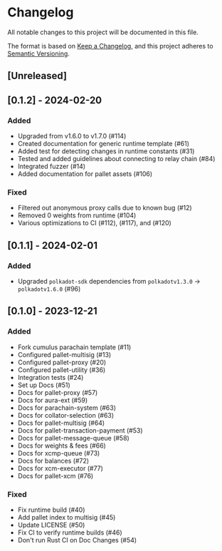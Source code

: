 # Changelog

All notable changes to this project will be documented in this file.

The format is based on [Keep a Changelog](https://keepachangelog.com/en/1.0.0/),
and this project adheres to [Semantic Versioning](https://semver.org/spec/v2.0.0.html).

## [Unreleased]

## [0.1.2] - 2024-02-20

### Added

- Upgraded from v1.6.0 to v1.7.0 (#114)
- Created documentation for generic runtime template (#61)
- Added test for detecting changes in runtime constants (#31)
- Tested and added guidelines about connecting to relay chain (#84)
- Integrated fuzzer (#14)
- Added documentation for pallet assets (#106)

### Fixed

- Filtered out anonymous proxy calls due to known bug (#12)
- Removed 0 weights from runtime (#104)
- Various optimizations to CI (#112), (#117), and (#120)

## [0.1.1] - 2024-02-01

### Added

- Upgraded `polkadot-sdk` dependencies from `polkadotv1.3.0` -> `polkadotv1.6.0` (#96)

## [0.1.0] - 2023-12-21

### Added

- Fork cumulus parachain template (#11)
- Configured pallet-multisig (#13)
- Configured pallet-proxy (#20)
- Configured pallet-utility (#36)
- Integration tests (#24)
- Set up Docs (#51)
- Docs for pallet-proxy (#57)
- Docs for aura-ext (#59)
- Docs for parachain-system (#63)
- Docs for collator-selection (#63)
- Docs for pallet-multisig (#64)
- Docs for pallet-transaction-payment (#53)
- Docs for pallet-message-queue (#58)
- Docs for weights & fees (#66)
- Docs for xcmp-queue (#73)
- Docs for balances (#72)
- Docs for xcm-executor (#77)
- Docs for pallet-xcm (#76)

### Fixed

- Fix runtime build (#40)
- Add pallet index to multisig (#45)
- Update LICENSE (#50)
- Fix CI to verify runtime builds (#46)
- Don't run Rust CI on Doc Changes (#54)

